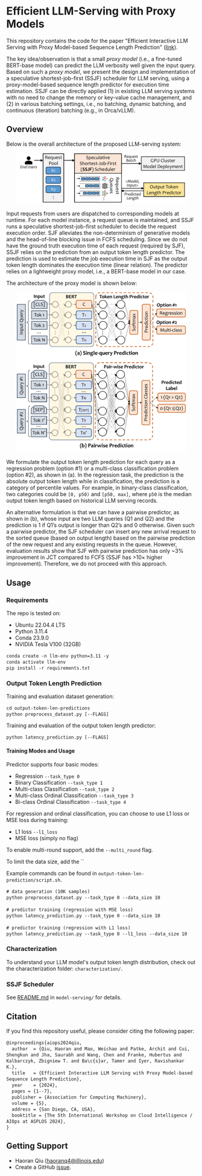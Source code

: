 # Efficient LLM-Serving with Proxy Models

This repository contains the code for the paper "Efficient Interactive LLM Serving with Proxy Model-based Sequence Length Prediction" ([link](https://arxiv.org/pdf/2404.08509.pdf)).

The key idea/observation is that a small *proxy model* (i.e., a fine-tuned BERT-base model) can predict the LLM verbosity well given the input query.
Based on such a *proxy model*, we present the design and implementation of a speculative shortest-job-first (SSJF) scheduler for LLM serving, using a proxy-model-based sequence length predictor for execution time estimation.
SSJF can be directly applied (1) in existing LLM serving systems with no need to change the memory or key-value cache management, and (2) in various batching settings, i.e., no batching, dynamic batching, and continuous (iteration) batching (e.g., in Orca/vLLM).

## Overview

Below is the overall architecture of the proposed LLM-serving system:

<p align="center">
  <img src="docs/scheduler.png" width="450" title="architecture">
</p>

<!-- ![Overall Architecture of the Proposed LLM-Serving System](docs/scheduler.png) -->

Input requests from users are dispatched to corresponding models at runtime.
For each model instance, a request queue is maintained, and SSJF runs a speculative shortest-job-first scheduler to decide the request execution order.
SJF alleviates the non-determinism of generative models and the head-of-line blocking issue in FCFS scheduling.
Since we do not have the ground truth execution time of each request (required by SJF), SSJF relies on the prediction from an output token length predictor.
The prediction is used to estimate the job execution time in SJF as the output token length dominates the execution time (linear relation).
The predictor relies on a lightweight proxy model, i.e., a BERT-base model in our case.

The architecture of the proxy model is shown below:

<p align="center">
  <img src="docs/predictor.png" width="450" title="architecture">
</p>

<!-- ![Architecture of the Proxy Model](docs/predictor.png) -->

We formulate the output token length prediction for each query as a regression problem (option #1) or a multi-class classification problem (option #2), as shown in (a).
In the regression task, the prediction is the absolute output token length while in classification, the prediction is a category of percentile values.
For example, in binary-class classification, two categories could be `[0, p50)` and `[p50, max]`, where `p50` is the median output token length based on historical LLM serving records.

An alternative formulation is that we can have a pairwise predictor, as shown in (b), whose input are two LLM queries (Q1 and Q2) and the prediction is 1 if Q1’s output is longer than Q2’s and 0 otherwise.
Given such a pairwise predictor, the SJF scheduler can insert any new arrival request to the sorted queue (based on output length) based on the pairwise prediction of the new request and any existing requests in the queue. However, evaluation results show that SJF with pairwise prediction has only ~3% improvement in JCT compared to FCFS (SSJF has >10× higher improvement).
Therefore, we do not proceed with this approach.

## Usage

### Requirements

The repo is tested on:
- Ubuntu 22.04.4 LTS
- Python 3.11.4
- Conda 23.9.0
- NVIDIA Tesla V100 (32GB)

```
conda create -n llm-env python=3.11 -y
conda activate llm-env
pip install -r requirements.txt
```

### Output Token Length Prediction

Training and evaluation dataset generation:

```
cd output-token-len-predictions
python preprocess_dataset.py [--FLAGS]
```

Training and evaluation of the output token length predictor:

```
python latency_prediction.py [--FLAGS]
```

#### Training Modes and Usage

Predictor supports four basic modes:
- Regression `--task_type 0`
- Binary Classification `--task_type 1`
- Multi-class Classification `--task_type 2`
- Multi-class Ordinal Classification `--task_type 3`
- Bi-class Ordinal Classification `--task_type 4`

For regression and ordinal classification, you can choose to use L1 loss or MSE loss during training:
- L1 loss `--l1_loss`
- MSE loss (simply no flag)

To enable multi-round support, add the `--multi_round` flag.

To limit the data size, add the ``

Example commands can be found in `output-token-len-prediction/script.sh`.

```
# data generation (10K samples)
python preprocess_dataset.py --task_type 0 --data_size 10

# predictor training (regression with MSE loss)
python latency_prediction.py --task_type 0 --data_size 10

# predictor training (regression with L1 loss)
python latency_prediction.py --task_type 0 --l1_loss --data_size 10
```

### Characterization

To understand your LLM model's output token length distribution, check out the characterization folder: `characterization/`.

### SSJF Scheduler

See [README.md](model-serving/README.md) in `model-serving/` for details.

## Citation

If you find this repository useful, please consider citing the following paper:

```
@inproceedings{aiops2024qiu,
  author  = {Qiu, Haoran and Mao, Weichao and Patke, Archit and Cui, Shengkun and Jha, Saurabh and Wang, Chen and Franke, Hubertus and Kalbarczyk, Zbigniew T. and Ba\c{s}ar, Tamer and Iyer, Ravishankar K.},
  title   = {Efficient Interactive LLM Serving with Proxy Model-based Sequence Length Prediction},
  year    = {2024},
  pages = {1--7},
  publisher = {Association for Computing Machinery},
  volume = {5},
  address = {San Diego, CA, USA},
  booktitle = {The 5th International Workshop on Cloud Intelligence / AIOps at ASPLOS 2024},
}
```

## Getting Support

- Haoran Qiu (haoranq4@illinois.edu)
- Create a GitHub [issue](https://github.com/James-QiuHaoran/LLM-serving-with-proxy-models/issues).
